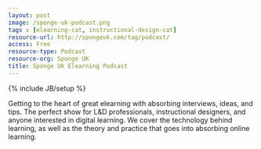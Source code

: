 ```yaml
---
layout: post
image: /sponge-uk-podcast.png
tags : [elearning-cat, instructional-design-cat]
resource-url: http://spongeuk.com/tag/podcast/
access: Free
resource-type: Podcast
resource-org: Sponge UK
title: Sponge UK Elearning Podcast
---
```

{% include JB/setup %}

Getting to the heart of great elearning with absorbing interviews, ideas, and tips. The perfect show for L&D professionals, instructional designers, and anyone interested in digital learning. We cover the technology behind learning, as well as the theory and practice that goes into absorbing online learning.
